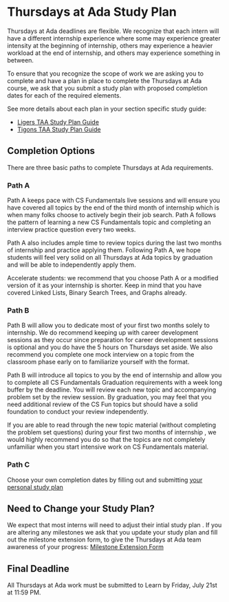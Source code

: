 # Thursdays at Ada Study Plan

 Thursdays at Ada deadlines are flexible. We recognize that each intern will have a different internship experience where some may experience greater intensity at the beginning of internship, others may experience a heavier workload at the end of internship, and others may experience something in between.

 To ensure that you recognize the scope of work we are asking you to complete and have a plan in place to complete the Thursdays at Ada course, we ask that you submit a study plan with proposed completion dates for each of the required elements.
 
 See more details about each plan in your section specific study guide:
 - [Ligers TAA Study Plan Guide](https://docs.google.com/document/d/19RsoW-SDkUapg0CQuTbCLKaUHuPGDFs6jh85QsjSTJs/edit?usp=sharing)
 - [Tigons TAA Study Plan Guide](https://docs.google.com/document/d/1pwa85WrRYpqs6rVNPSqOB6QZo-BH4tQcItQ_k99gSkc/edit?usp=sharing)

 ## Completion Options
There are three basic paths to complete Thursdays at Ada requirements.

 ### Path A
Path A keeps pace with CS Fundamentals live sessions and will ensure you have covered all topics by the end of the third month of internship which is when many folks choose to actively begin their job search. Path A follows the pattern of learning a new CS Fundamentals topic and completing an interview practice question every two weeks. 

Path A also includes ample time to review topics during the last two months of internship and practice applying them. Following Path A, we hope students will feel very solid on all Thursdays at Ada topics by graduation and will be able to independently apply them. 

Accelerate students: we recommend that you choose Path A or a modified version of it as your internship is shorter. Keep in mind that you have covered Linked Lists, Binary Search Trees, and Graphs already. 

 ### Path B
Path B will allow you to dedicate most of your first two months solely to internship. We do recommend keeping up with career development sessions as they occur since preparation for career development sessions is optional and you do have the 5 hours on Thursdays set aside. We also recommend you complete one mock interview on a topic from the classroom phase early on to familiarize yourself with the format. 

Path B will introduce all topics to you by the end of internship and allow you to complete all CS Fundamentals Graduation requirements with a week long buffer by the deadline. You will review each new topic and accompanying problem set by the review session. By graduation, you may feel that you need additional review of the CS Fun topics but should have a solid foundation to conduct your review independently.

If you are able to read through the new topic material (without completing the problem set questions) during your first two months of internship , we would highly recommend you do so that the topics are not completely unfamiliar when you start intensive work on CS Fundamentals material.

 ### Path C
 Choose your own completion dates by filling out and submitting [your personal study plan](https://docs.google.com/document/d/1uCUKu9sZLUSbxsUVobnf8d2EaudXIQxqFpSRhhYE2jU/edit?usp=sharing)

 ## Need to Change your Study Plan?
 We expect that most interns will need to adjust their intial study plan . If you are altering any milestones we ask that you update your study plan and fill out the milestone extension form, to give the Thursdays at Ada team awareness of your progress:
[Milestone Extension Form](https://docs.google.com/forms/d/e/1FAIpQLSeBxKIJUhkQ9li3ZOmsSnqlQ38xnBhLEYO8Bnh2CkJkf8i3Ww/viewform?usp=sf_link)

 ## Final Deadline 
 
 All Thursdays at Ada work must be submitted to Learn by Friday, July 21st at 11:59 PM. 